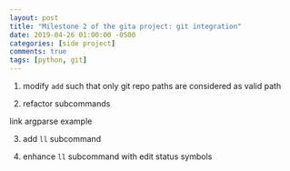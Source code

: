 ```yaml
---
layout: post
title: "Milestone 2 of the gita project: git integration"
date: 2019-04-26 01:00:00 -0500
categories: [side project]
comments: true
tags: [python, git]
---
```




1. modify `add` such that only git repo paths are considered as valid path

2. refactor subcommands

link argparse example

3. add `ll` subcommand


4. enhance `ll` subcommand with edit status symbols

